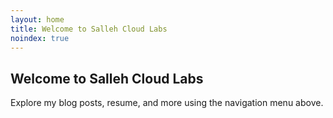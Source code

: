 ```yaml
---
layout: home
title: Welcome to Salleh Cloud Labs
noindex: true
---
```


<section>
  <h1>Welcome to Salleh Cloud Labs</h1>

  <p>
    Explore my blog posts, resume, and more using the navigation menu above.
  </p>

  
</section>
